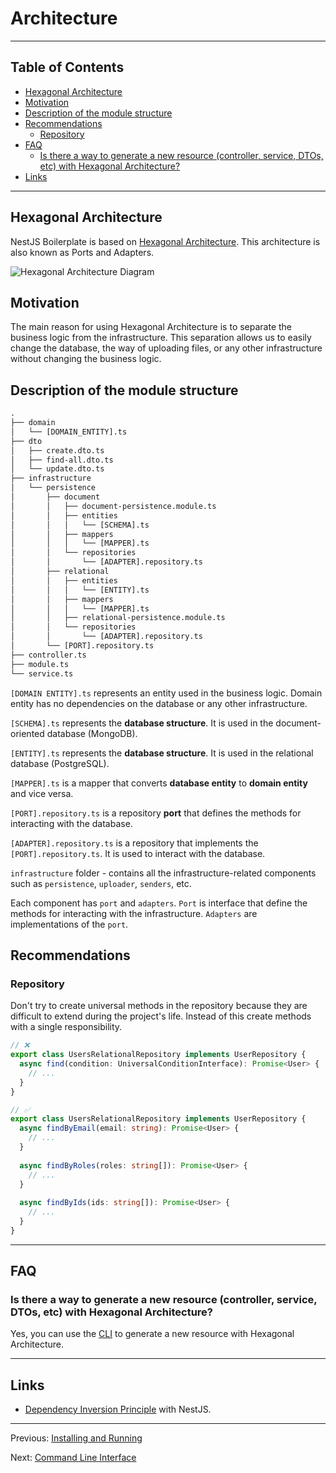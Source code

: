 # Architecture

---

## Table of Contents <!-- omit in toc -->

- [Hexagonal Architecture](#hexagonal-architecture)
- [Motivation](#motivation)
- [Description of the module structure](#description-of-the-module-structure)
- [Recommendations](#recommendations)
  - [Repository](#repository)
- [FAQ](#faq)
  - [Is there a way to generate a new resource (controller, service, DTOs, etc) with Hexagonal Architecture?](#is-there-a-way-to-generate-a-new-resource-controller-service-dtos-etc-with-hexagonal-architecture)
- [Links](#links)

---

## Hexagonal Architecture

NestJS Boilerplate is based on [Hexagonal Architecture](https://en.wikipedia.org/wiki/Hexagonal_architecture_(software)). This architecture is also known as Ports and Adapters.

![Hexagonal Architecture Diagram](https://github.com/brocoders/nestjs-boilerplate/assets/6001723/6a6a763e-d1c9-43cc-910a-617cda3a71db)

## Motivation

The main reason for using Hexagonal Architecture is to separate the business logic from the infrastructure. This separation allows us to easily change the database, the way of uploading files, or any other infrastructure without changing the business logic.

## Description of the module structure

```txt
.
├── domain
│   └── [DOMAIN_ENTITY].ts
├── dto
│   ├── create.dto.ts
│   ├── find-all.dto.ts
│   └── update.dto.ts
├── infrastructure
│   └── persistence
│       ├── document
│       │   ├── document-persistence.module.ts
│       │   ├── entities
│       │   │   └── [SCHEMA].ts
│       │   ├── mappers
│       │   │   └── [MAPPER].ts
│       │   └── repositories
│       │       └── [ADAPTER].repository.ts
│       ├── relational
│       │   ├── entities
│       │   │   └── [ENTITY].ts
│       │   ├── mappers
│       │   │   └── [MAPPER].ts
│       │   ├── relational-persistence.module.ts
│       │   └── repositories
│       │       └── [ADAPTER].repository.ts
│       └── [PORT].repository.ts
├── controller.ts
├── module.ts
└── service.ts
```

`[DOMAIN ENTITY].ts` represents an entity used in the business logic. Domain entity has no dependencies on the database or any other infrastructure.

`[SCHEMA].ts` represents the **database structure**. It is used in the document-oriented database (MongoDB).

`[ENTITY].ts` represents the **database structure**. It is used in the relational database (PostgreSQL).

`[MAPPER].ts` is a mapper that converts **database entity** to **domain entity** and vice versa.

`[PORT].repository.ts` is a repository **port** that defines the methods for interacting with the database.

`[ADAPTER].repository.ts` is a repository that implements the `[PORT].repository.ts`. It is used to interact with the database.

`infrastructure` folder - contains all the infrastructure-related components such as `persistence`, `uploader`, `senders`, etc.

Each component has `port` and `adapters`. `Port` is interface that define the methods for interacting with the infrastructure. `Adapters` are implementations of the `port`.

## Recommendations

### Repository

Don't try to create universal methods in the repository because they are difficult to extend during the project's life. Instead of this create methods with a single responsibility.

```typescript
// ❌
export class UsersRelationalRepository implements UserRepository {
  async find(condition: UniversalConditionInterface): Promise<User> {
    // ...
  }
}

// ✅
export class UsersRelationalRepository implements UserRepository {
  async findByEmail(email: string): Promise<User> {
    // ...
  }
  
  async findByRoles(roles: string[]): Promise<User> {
    // ...
  }
  
  async findByIds(ids: string[]): Promise<User> {
    // ...
  }
}
```



---

## FAQ

### Is there a way to generate a new resource (controller, service, DTOs, etc) with Hexagonal Architecture?

Yes, you can use the [CLI](cli.md) to generate a new resource with Hexagonal Architecture.




---

## Links

- [Dependency Inversion Principle](https://trilon.io/blog/dependency-inversion-principle) with NestJS.

---

Previous: [Installing and Running](installing-and-running.md)

Next: [Command Line Interface](cli.md)
